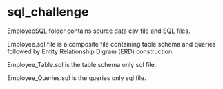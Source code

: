 # sql_challenge

EmployeeSQL folder contains source data csv file and SQL files.

Employee.sql file is a composite file containing table schema and queries followed by Entity Relationship Digram (ERD) construction.

Employee_Table.sql is the table schema only sql file.

Employee_Queries.sql is the queries only sql file. 
